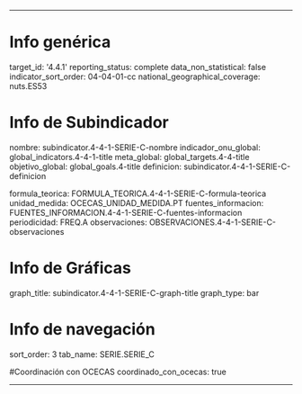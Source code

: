 ---

# Info genérica
target_id: '4.4.1'
reporting_status: complete
data_non_statistical: false
indicator_sort_order: 04-04-01-cc
national_geographical_coverage: nuts.ES53

# Info de Subindicador
nombre: subindicator.4-4-1-SERIE-C-nombre
indicador_onu_global: global_indicators.4-4-1-title
meta_global: global_targets.4-4-title
objetivo_global: global_goals.4-title
definicion: subindicator.4-4-1-SERIE-C-definicion

formula_teorica: FORMULA_TEORICA.4-4-1-SERIE-C-formula-teorica
unidad_medida: OCECAS_UNIDAD_MEDIDA.PT
fuentes_informacion: FUENTES_INFORMACION.4-4-1-SERIE-C-fuentes-informacion
periodicidad: FREQ.A
observaciones: OBSERVACIONES.4-4-1-SERIE-C-observaciones
# Info de Gráficas
graph_title: subindicator.4-4-1-SERIE-C-graph-title
graph_type: bar

# Info de navegación
sort_order: 3
tab_name: SERIE.SERIE_C

#Coordinación con OCECAS
coordinado_con_ocecas: true

---